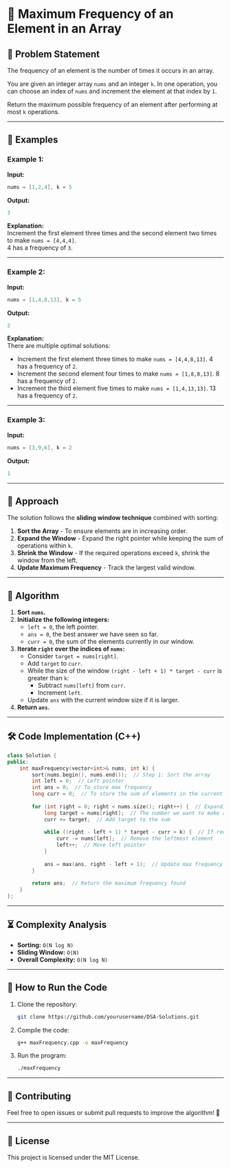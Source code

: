 # 📌 Maximum Frequency of an Element in an Array

## 📝 Problem Statement

The frequency of an element is the number of times it occurs in an array.

You are given an integer array `nums` and an integer `k`. In one operation, you can choose an index of `nums` and increment the element at that index by `1`.

Return the maximum possible frequency of an element after performing at most `k` operations.

---

## 📌 Examples

### Example 1:

**Input:**

```cpp
nums = [1,2,4], k = 5
```

**Output:**

```cpp
3
```

**Explanation:**\
Increment the first element three times and the second element two times to make `nums = [4,4,4]`.\
4 has a frequency of `3`.

---

### Example 2:

**Input:**

```cpp
nums = [1,4,8,13], k = 5
```

**Output:**

```cpp
2
```

**Explanation:**\
There are multiple optimal solutions:

- Increment the first element three times to make `nums = [4,4,8,13]`. 4 has a frequency of `2`.
- Increment the second element four times to make `nums = [1,8,8,13]`. 8 has a frequency of `2`.
- Increment the third element five times to make `nums = [1,4,13,13]`. 13 has a frequency of `2`.

---

### Example 3:

**Input:**

```cpp
nums = [3,9,6], k = 2
```

**Output:**

```cpp
1
```

---

## 🚀 Approach

The solution follows the **sliding window technique** combined with sorting:

1. **Sort the Array** - To ensure elements are in increasing order.
2. **Expand the Window** - Expand the right pointer while keeping the sum of operations within `k`.
3. **Shrink the Window** - If the required operations exceed `k`, shrink the window from the left.
4. **Update Maximum Frequency** - Track the largest valid window.

---

## 📌 Algorithm

1. **Sort `nums`.**
2. **Initialize the following integers:**
   - `left = 0`, the left pointer.
   - `ans = 0`, the best answer we have seen so far.
   - `curr = 0`, the sum of the elements currently in our window.
3. **Iterate `right` over the indices of `nums`:**
   - Consider `target = nums[right]`.
   - Add `target` to `curr`.
   - While the size of the window `(right - left + 1) * target - curr` is greater than `k`:
     - Subtract `nums[left]` from `curr`.
     - Increment `left`.
   - Update `ans` with the current window size if it is larger.
4. **Return `ans`.**

---

## 🛠️ Code Implementation (C++)

```cpp
class Solution {
public:
    int maxFrequency(vector<int>& nums, int k) {
        sort(nums.begin(), nums.end());  // Step 1: Sort the array
        int left = 0;  // Left pointer
        int ans = 0;  // To store max frequency
        long curr = 0;  // To store the sum of elements in the current window
        
        for (int right = 0; right < nums.size(); right++) {  // Expanding the window
            long target = nums[right];  // The number we want to make all elements equal to
            curr += target;  // Add target to the sum
            
            while ((right - left + 1) * target - curr > k) {  // If required operations exceed k, shrink the window
                curr -= nums[left];  // Remove the leftmost element
                left++;  // Move left pointer
            }
            
            ans = max(ans, right - left + 1);  // Update max frequency
        }
        
        return ans;  // Return the maximum frequency found
    }
};
```

---

## ⏳ Complexity Analysis

- **Sorting:** `O(N log N)`
- **Sliding Window:** `O(N)`
- **Overall Complexity:** `O(N log N)`

---

## 📂 How to Run the Code

1. Clone the repository:
   ```sh
   git clone https://github.com/yourusername/DSA-Solutions.git
   ```
2. Compile the code:
   ```sh
   g++ maxFrequency.cpp -o maxFrequency
   ```
3. Run the program:
   ```sh
   ./maxFrequency
   ```

---

## 🤝 Contributing

Feel free to open issues or submit pull requests to improve the algorithm! 🚀

---

## 📜 License

This project is licensed under the MIT License.




